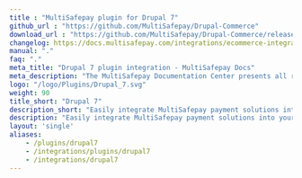 ```yaml
---
title : "MultiSafepay plugin for Drupal 7"
github_url : "https://github.com/MultiSafepay/Drupal-Commerce"
download_url : "https://github.com/MultiSafepay/Drupal-Commerce/releases/download/2.2.0/Plugin_Drupal_2.2.0.zip"
changelog: https://docs.multisafepay.com/integrations/ecommerce-integrations/drupal7/changelog/
manual: "."
faq: "."
meta_title: "Drupal 7 plugin integration - MultiSafepay Docs"
meta_description: "The MultiSafepay Documentation Center presents all relevant information about our Plugins and API. You can also find support pages for payment methods, tools and general questions as well as the contact details of our Support and Integration Teams."
logo: "/logo/Plugins/Drupal_7.svg"
weight: 90
title_short: "Drupal 7"
description_short: "Easily integrate MultiSafepay payment solutions into your Drupal 7 webshop with the free plugin."
description: "Easily integrate MultiSafepay payment solutions into your Drupal 7 webshop with the free plugin."
layout: 'single'
aliases: 
    - /plugins/drupal7
    - /integrations/plugins/drupal7
    - /integrations/drupal7
---
```

